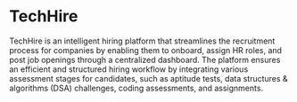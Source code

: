 # TechHire
TechHire is an intelligent hiring platform that streamlines the recruitment process for companies by enabling them to onboard, assign HR roles, and post job openings through a centralized dashboard. The platform ensures an efficient and structured hiring workflow by integrating various assessment stages for candidates, such as aptitude tests, data structures & algorithms (DSA) challenges, coding assessments, and assignments.